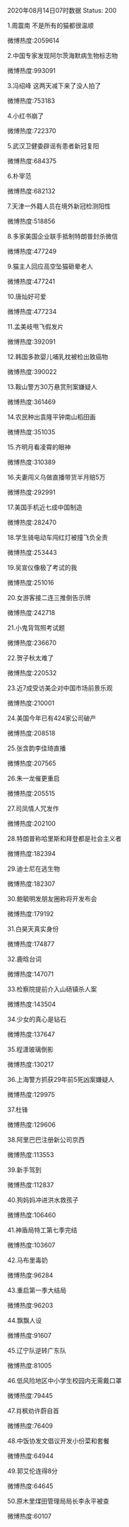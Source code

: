 2020年08月14日07时数据
Status: 200

1.周震南 不是所有的猫都很温顺

微博热度:2059614

2.中国专家发现阿尔茨海默病生物标志物

微博热度:993091

3.冯绍峰 这两天减下来了没人拍了

微博热度:753183

4.小红书崩了

微博热度:722370

5.武汉卫健委辟谣有患者新冠复阳

微博热度:684375

6.朴宰范

微博热度:682132

7.天津一外籍人员在境外新冠检测阳性

微博热度:518856

8.多家美国企业联手抵制特朗普封杀微信

微博热度:477249

9.猫主人回应高空坠猫砸晕老人

微博热度:477241

10.唐灿好可爱

微博热度:477234

11.孟美岐甩飞假发片

微博热度:392091

12.韩国多款婴儿哺乳枕被检出致癌物

微博热度:390022

13.鞍山警方30万悬赏刑案嫌疑人

微博热度:361469

14.农民种出袁隆平钟南山稻田画

微博热度:351035

15.齐明月看凌霄的眼神

微博热度:310389

16.夫妻闯义乌做直播带货半月赔5万

微博热度:292991

17.美国手机近七成中国制造

微博热度:282470

18.学生骑电动车闯红灯被撞飞负全责

微博热度:253443

19.吴宣仪像极了考试的我

微博热度:251016

20.女游客接二连三推倒告示牌

微博热度:242718

21.小鬼背驾照考试题

微博热度:236670

22.贺子秋太难了

微博热度:220532

23.近7成受访美企对中国市场前景乐观

微博热度:210001

24.美国今年已有424家公司破产

微博热度:208518

25.张含韵李佳琦直播

微博热度:207565

26.朱一龙催更重启

微博热度:205515

27.司凤情人咒发作

微博热度:202100

28.特朗普称哈里斯和拜登都是社会主义者

微博热度:182394

29.迪士尼在逃生物

微博热度:182307

30.鲍毓明发朋友圈称将开发布会

微博热度:179192

31.白昊天真实身份

微博热度:174877

32.鹿晗台词

微博热度:147071

33.检察院提前介入山砀镇杀人案

微博热度:143504

34.少女的真心是钻石

微博热度:137647

35.程潇玻璃倒影

微博热度:130217

36.上海警方抓获29年前5死凶案嫌疑人

微博热度:129975

37.杜锋

微博热度:129606

38.阿里巴巴注册新公司京西

微博热度:113553

39.新手驾到

微博热度:112837

40.狗妈妈冲进洪水救孩子

微博热度:106460

41.神盾局特工第七季完结

微博热度:103607

42.马布里毒奶

微博热度:96284

43.重启第一季大结局

微博热度:96203

44.飘飘人设

微博热度:91607

45.辽宁队逆转广东队

微博热度:81005

46.低风险地区中小学生校园内无需戴口罩

微博热度:79445

47.肖枫劝许蔚自首

微博热度:76409

48.中饭协发文倡议开发小份菜和套餐

微博热度:64944

49.郭艾伦连得8分

微博热度:64645

50.原木里煤田管理局局长李永平被查

微博热度:60107

